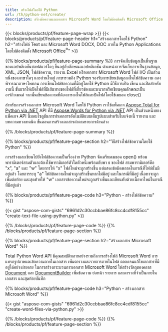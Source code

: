 ```yaml
---
title: สร้างไฟล์โดยใช้ Python 
url: /th/python-net/create/
description: สร้างข้อความและเอกสาร Microsoft Word โดยไม่ต้องติดตั้ง Microsoft Office 
---
```


{{< blocks/products/pf/feature-page-wrap >}}
{{< blocks/products/pf/feature-page-header h1="สร้างเอกสารโดยใช้ Python" h2="สร้างไฟล์ Text และ Microsoft Word DOCX, DOC ภายใน Python Applications โดยไม่ต้องติดตั้ง Microsoft Office<sup>&reg;</sup>" >}}

{{% blocks/products/pf/feature-page-summary %}}
การจัดเก็บข้อมูลเป็นพื้นฐานของแอปพลิเคชันซอฟต์แวร์ใดๆ ขึ้นอยู่กับลักษณะแอปพลิเคชัน ตำแหน่งการจัดเก็บอาจเป็นฐานข้อมูล, XML, JSON, ไฟล์ข้อความ, รายงาน Excel หรือเอกสาร Microsoft Word ไฟล์ I/O เป็นส่วนหนึ่งของภาษาใดๆ และส่วนใหญ่ ภาษารวมถึง Python รองรับการเขียนข้อมูลลงในไฟล์ข้อความ ลองพิจารณาภาษาไพทอน การเขียนไฟล์ข้อความที่มีอยู่โดยใช้ Python มีวิธีการเปิด เขียน และปิดสำหรับงานนี้ ขั้นแรกให้เปิดไฟล์ที่มีเส้นทางของไฟล์ที่เกี่ยวข้องและผนวกหรือเขียนคุณลักษณะเป็นอาร์กิวเมนต์ จากนั้นเขียนข้อความที่ต้องการลงในไฟล์และปิดไฟล์โดยใช้เมธอด close() 

สำหรับการสร้างเอกสาร Microsoft Word โดยใช้ Python เราใช้แพ็คเกจ [Aspose.Total for Python via .NET](https://products.aspose.com/total/python-net/) API ที่มี [Aspose.Words for Python via .NET](https://products.aspose.com/words/python-net/) API เป็นส่วนหนึ่งของแพ็คเกจ API นี้มอบโซลูชันการทำเอกสารอัตโนมัติแบบเต็มรูปแบบสำหรับใบแจ้งหนี้ รายงาน และบทความทางเทคนิค ขั้นตอนการสร้างเอกสารคำตามรายการด้านล่าง

{{% /blocks/products/pf/feature-page-summary  %}}

{{% blocks/products/pf/feature-page-section  h2="วิธีสร้างไฟล์ข้อความโดยใช้ Python" %}}

การสร้างและเขียนไปยังไฟล์ข้อความเป็นเรื่องง่าย Python จัดเตรียมเมธอด open() พร้อมพารามิเตอร์สามตัวและต้องใช้พารามิเตอร์ตัวใดตัวหนึ่งพร้อมกับพา ธ ของไฟล์ สามพารามิเตอร์คือ "x", "a" และ "w" โดยการให้ "x" ไฟล์ใหม่จะถูกสร้างขึ้น แต่แสดงข้อผิดพลาดในกรณีที่ไฟล์นั้นมีอยู่แล้ว โดยการระบุ "a" ไฟล์ข้อความใหม่จะถูกสร้างขึ้นหากไม่มีอยู่ และในกรณีที่มีอยู่ เนื้อหาจะถูกเพิ่มต่อท้าย และสุดท้ายให้ "w" เอกสารข้อความใหม่จะถูกสร้างขึ้นและเขียนทับด้วยเนื้อหาใหม่ในกรณีที่มีอยู่แล้ว

{{% blocks/products/pf/feature-page-code h3="Python - สร้างไฟล์ข้อความ" %}}

{{< gist "aspose-com-gists" "6961d2c30ccbbae86fc8cc4cdf8155cc" "create-text-file-using-python.py" >}}

{{% /blocks/products/pf/feature-page-code  %}}
{{% /blocks/products/pf/feature-page-section %}}

{{% blocks/products/pf/feature-page-section  h2="สร้างเอกสาร Microsoft Word" %}}

Total Python Word API มีคุณสมบัติหลายอย่างรวมถึงการสร้างไฟล์ Microsoft Word การแทรกรูปภาพและข้อความภายในเอกสาร เพิ่มตารางและรายการภายในไฟล์ ตลอดจนแก้ไขเอกสารที่มีอยู่ได้อย่างง่ายดาย ในการสร้างกระบวนการเอกสาร Microsoft Word ให้สร้างวัตถุของคลาส [Document](https://reference.aspose.com/words/python-net/aspose.words/document/) และ [DocumentBuilder](https://reference.aspose.com/words/python-net/aspose.words/documentbuilder/) เพิ่มข้อความ ย่อหน้า รายการ และตารางที่จำเป็นภายในเอกสาร และสุดท้ายบันทึก

{{% blocks/products/pf/feature-page-code h3="Python - สร้างเอกสาร Microsoft Word" %}}

{{< gist "aspose-com-gists" "6961d2c30ccbbae86fc8cc4cdf8155cc" "create-word-files-via-python.py" >}}

{{% /blocks/products/pf/feature-page-code  %}}
{{% /blocks/products/pf/feature-page-section %}}